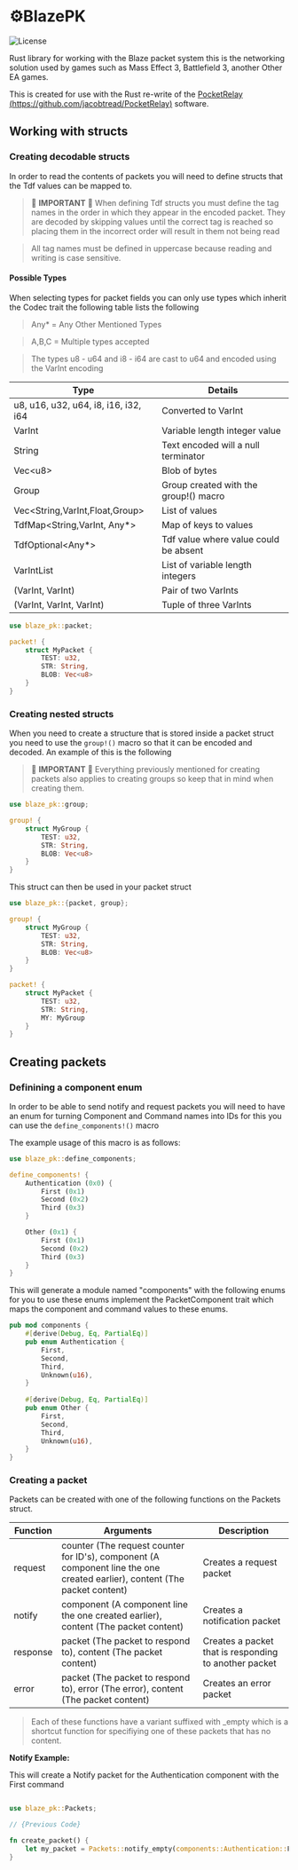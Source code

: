 # ⚙️BlazePK

![License](https://img.shields.io/github/license/jacobtread/BlazePk-rs?style=for-the-badge)

Rust library for working with the Blaze packet system this is the networking solution used by games such as
Mass Effect 3, Battlefield 3, another Other EA games. 

This is created for use with the Rust re-write of the [PocketRelay (https://github.com/jacobtread/PocketRelay)](https://github.com/jacobtread/PocketRelay) 
software.

## Working with structs

### Creating decodable structs
In order to read the contents of packets you will need to define structs that 
the Tdf values can be mapped to.

> 🚩 **IMPORTANT** 🚩 When defining Tdf structs you must define the tag names in the 
> order in which they appear in the encoded packet. They are decoded by skipping
> values until the correct tag is reached so placing them in the incorrect order
> will result in them not being read

> All tag names must be defined in uppercase because reading and writing is case 
> sensitive.

#### Possible Types

When selecting types for packet fields you can only use types which inherit the Codec trait
the following table lists the following

> Any* = Any Other Mentioned Types

> A,B,C = Multiple types accepted

> The types u8 - u64 and i8 - i64 are cast to u64 and encoded using the VarInt encoding


| Type                                 | Details                               |
|--------------------------------------|---------------------------------------|
| u8, u16, u32, u64, i8, i16, i32, i64 | Converted to VarInt                   |
| VarInt                               | Variable length integer value         |
| String                               | Text encoded will a null terminator   |
| Vec\<u8>                             | Blob of bytes                         |
| Group                                | Group created with the group!() macro |
| Vec<String,VarInt,Float,Group>       | List of values                        |
| TdfMap<String,VarInt, Any*>          | Map of keys to values                 |
| TdfOptional<Any*>                    | Tdf value where value could be absent |
| VarIntList                           | List of variable length integers      |
| (VarInt, VarInt)                     | Pair of two VarInts                   |
| (VarInt, VarInt, VarInt)             | Tuple of three VarInts                |


```rust
use blaze_pk::packet;

packet! {
    struct MyPacket {
        TEST: u32,
        STR: String,
        BLOB: Vec<u8>
    }
}
```

### Creating nested structs

When you need to create a structure that is stored inside a packet struct you
need to use the `group!()` macro so that it can be encoded and decoded. An example
of this is the following

> 🚩 **IMPORTANT** 🚩 Everything previously mentioned for creating packets also applies to creating
> groups so keep that in mind when creating them.

```rust
use blaze_pk::group;

group! {
    struct MyGroup {
        TEST: u32,
        STR: String,
        BLOB: Vec<u8>
    }
}

```

This struct can then be used in your packet struct


```rust
use blaze_pk::{packet, group};

group! {
    struct MyGroup {
        TEST: u32,
        STR: String,
        BLOB: Vec<u8>
    }
}

packet! {
    struct MyPacket {
        TEST: u32,
        STR: String,
        MY: MyGroup
    }
}
```

## Creating packets

### Definining a component enum
In order to be able to send notify and request packets you will need to have an
enum for turning Component and Command names into IDs for this you can use the
`define_components!()` macro

The example usage of this macro is as follows:

```rust
use blaze_pk::define_components;

define_components! {
    Authentication (0x0) {
        First (0x1)
        Second (0x2)
        Third (0x3)
    }

    Other (0x1) {
        First (0x1)
        Second (0x2)
        Third (0x3)
    }
}
```

This will generate a module named "components" with the following enums for you to use
these enums implement the PacketComponent trait which maps the component and command
values to these enums.

```rust
pub mod components {
    #[derive(Debug, Eq, PartialEq)]
    pub enum Authentication {
        First,
        Second,
        Third,
        Unknown(u16),
    }
    
    #[derive(Debug, Eq, PartialEq)]
    pub enum Other {
        First,
        Second,
        Third,
        Unknown(u16),
    }
}
```

### Creating a packet

Packets can be created with one of the following functions on the Packets struct. 

| Function | Arguments                                                                                                                  | Description                                           |
|----------|----------------------------------------------------------------------------------------------------------------------------|-------------------------------------------------------|
| request  | counter (The request counter for ID's), component (A component line the one created earlier), content (The packet content) | Creates a request packet                              |
| notify   | component (A component line the one created earlier), content (The packet content)                                         | Creates a notification packet                         |
| response | packet (The packet to respond to), content (The packet content)                                                            | Creates a packet that is responding to another packet |
| error    | packet (The packet to respond to), error (The error), content (The packet content)                                         | Creates an error packet                               |

> Each of these functions have a variant suffixed with _empty which is a shortcut function 
> for specifiying one of these packets that has no content.

**Notify Example:**

This will create a Notify packet for the Authentication component with the First command

```rust

use blaze_pk::Packets;

// {Previous Code}

fn create_packet() {
    let my_packet = Packets::notify_empty(components::Authentication::First);
}
```
